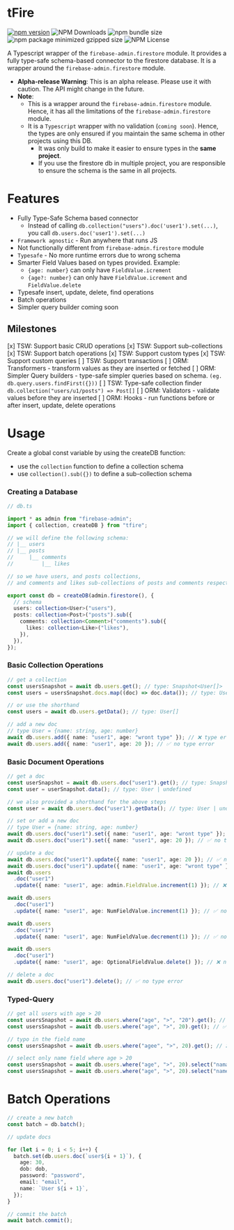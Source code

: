 # tFire

[![npm version](https://img.shields.io/npm/v/tfire?logo=npm&logoColor=fff)](https://www.npmjs.com/package/tfire)
![NPM Downloads](https://img.shields.io/npm/dw/tfire)
![npm bundle size](https://img.shields.io/bundlephobia/min/tfire)
![npm package minimized gzipped size](https://img.shields.io/bundlejs/size/tfire)
![NPM License](https://img.shields.io/npm/l/tfire)

A Typescript wrapper of the `firebase-admin.firestore` module. It provides a fully type-safe schema-based connector to the firestore database. It is a wrapper around the `firebase-admin.firestore` module.

- **Alpha-release Warning**: This is an alpha release. Please use it with caution. The API might change in the future.
- **Note**:
  - This is a wrapper around the `firebase-admin.firestore` module. Hence, it has all the limitations of the `firebase-admin.firestore` module.
  - It is a `Typescript` wrapper with no validation (`coming soon`). Hence, the types are only ensured if
    you maintain the same schema in other projects using this DB.
    - It was only build to make it easier to ensure types in the **same project**.
    - If you use the firestore db in multiple project, you are responsible to ensure the schema is the same in all projects.
 

# Features

- Fully Type-Safe Schema based connector
  - Instead of calling `db.collection("users").doc('user1').set(...)`, you call `db.users.doc('user1').set(...)`
- `Framework agnostic` - Run anywhere that runs JS
- Not functionally different from `firebase-admin.firestore` module
- `Typesafe` - No more runtime errors due to wrong schema
- Smarter Field Values based on types provided. Example:
  - `{age: number}` can only have `FieldValue.icrement`
  - `{age?: number}` can only have `FieldValue.icrement` and `FieldValue.delete`
- Typesafe insert, update, delete, find operations
- Batch operations
- Simpler query builder coming soon


## Milestones
[x] TSW: Support basic CRUD operations
[x] TSW: Support sub-collections
[x] TSW: Support batch operations
[x] TSW: Support custom types
[x] TSW: Support custom queries
[ ] TSW: Support transactions
[ ] ORM: Transformers - transform values as they are inserted or fetched
[ ] ORM: Simpler Query builders - type-safe simpler queries based on schema. `(eg. db.query.users.findFirst({}))`
[ ] TSW: Type-safe collection finder `db.collection("users/u1/posts") => Post[]`
[ ] ORM: Validators - validate values before they are inserted
[ ] ORM: Hooks - run functions before or after insert, update, delete operations

# Usage

Create a global const variable by using the createDB function:

- use the `collection` function to define a collection schema
- use `collection().sub({})` to define a sub-collection schema

### Creating a Database

```ts
// db.ts

import * as admin from "firebase-admin";
import { collection, createDB } from "tfire";

// we will define the following schema:
// |__ users
// |__ posts
//     |__ comments
//         |__ likes

// so we have users, and posts collections,
// and comments and likes sub-collections of posts and comments respectively

export const db = createDB(admin.firestore(), {
  // schema
  users: collection<User>("users"),
  posts: collection<Post>("posts").sub({
    comments: collection<Comment>("comments").sub({
      likes: collection<Like>("likes"),
    }),
  }),
});
```

### Basic Collection Operations

```ts
// get a collection
const usersSnapshot = await db.users.get(); // type: Snapshot<User[]>
const users = usersSnapshot.docs.map((doc) => doc.data()); // type: User[]

// or use the shorthand
const users = await db.users.getData(); // type: User[]

// add a new doc
// type User = {name: string, age: number}
await db.users.add({ name: "user1", age: "wront type" }); // ❌ type error
await db.users.add({ name: "user1", age: 20 }); // ✅ no type error
```

### Basic Document Operations

```ts
// get a doc
const userSnapshot = await db.users.doc("user1").get(); // type: Snapshot<User | undefined>
const user = userSnapshot.data(); // type: User | undefined

// we also provided a shorthand for the above steps
const user = await db.users.doc("user1").getData(); // type: User | undefined

// set or add a new doc
// type User = {name: string, age: number}
await db.users.doc("user1").set({ name: "user1", age: "wront type" }); // ❌ type error
await db.users.doc("user1").set({ name: "user1", age: 20 }); // ✅ no type error

// update a doc
await db.users.doc("user1").update({ name: "user1", age: 20 }); // ✅ no type error
await db.users.doc("user1").update({ name: "user1", age: "wront type" }); // ❌ type error
await db.users
  .doc("user1")
  .update({ name: "user1", age: admin.FieldValue.increment(1) }); // ❌ no type error as FieldValue does not allow typecheck

await db.users
  .doc("user1")
  .update({ name: "user1", age: NumFieldValue.increment(1) }); // ✅ no type error as NumFieldValue is a custom type that only allows increment or decrement

await db.users
  .doc("user1")
  .update({ name: "user1", age: NumFieldValue.decrement(1) }); // ✅ no type error as NumFieldValue is a custom type that only allows increment or decrement

await db.users
  .doc("user1")
  .update({ name: "user1", age: OptionalFieldValue.delete() }); // ❌ no type error as age is not an optional parameter

// delete a doc
await db.users.doc("user1").delete(); // ✅ no type error
```

### Typed-Query

```ts
// get all users with age > 20
const usersSnapshot = await db.users.where("age", ">", "20").get(); // ❌ type error: string can not be compared with number
const usersSnapshot = await db.users.where("age", ">", 20).get(); // ✅ no type error return type: Snapshot<User[]>

// typo in the field name
const usersSnapshot = await db.users.where("agee", ">", 20).get(); // ❌ type error: agee is not a field in User

// select only name field where age > 20
const usersSnapshot = await db.users.where("age", ">", 20).select("nama").get(); // ❌ type error: 'nama' is not a field in User
const usersSnapshot = await db.users.where("age", ">", 20).select("name").get(); // ✅ no type error return type: Snapshot<{name: string}[]>
```

# Batch Operations

```ts
// create a new batch
const batch = db.batch();

// update docs

for (let i = 0; i < 5; i++) {
  batch.set(db.users.doc(`user${i + 1}`), {
    age: 30,
    dob: dob,
    password: "password",
    email: "email",
    name: `User ${i + 1}`,
  });
}

// commit the batch
await batch.commit();
```


